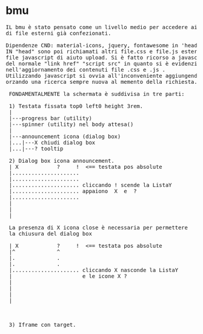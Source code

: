 # bmu
<pre>
IL bmu è stato pensato come un livello medio per accedere ai contenuti 
di file esterni già confezionati.

Dipendenze CND: material-icons, jquery, fontawesome in 'head'.
IN "head" sono poi richiamati altri file.css e file.js esterni tramite 
file javascript di aiuto upload. Si è fatto ricorso a javascript invece 
del normale "link href" "script src" in quanto si è evidenziato un problema 
nell'aggiornamento dei contenuti file .css e .js . 
Utilizzando javascript si ovvia all'inconveniente aggiungendo ?numero_random 
orzando una ricerca sempre nuova al memento della richiesta.
  
 FONDAMENTALMENTE la schermata è suddivisa in tre parti:
 
 1) Testata fissata top0 left0 height 3rem.
 |
 |---progress bar (utility)
 |---spinner (utility) nel body attesa()
 |
 |---announcement icona (dialog box)
 |...|---X chiudi dialog box
 |...|---? tooltip
 
 2) Dialog box icona announcement.
 | X            ?     !  <== testata pos absolute
 |.....................
 |.....................
 |..................... cliccando ! scende la ListaY
 |..................... appaiono  X  e  ?
 |.....................
 |
 |
 |
 
 La presenza di X icona close è necessaria per permettere
 la chiusura del dialog box
 
 | X            ?     !  <== testata pos absolute
 |^             ^
 |.             .
 |.             .       
 |..................... cliccando X nasconde la ListaY
 |                      e le icone X ?
 |
 |
 |
 |

 
 
 3) Iframe con target.
 
 
</pre>
